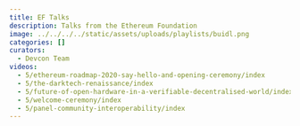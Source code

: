 ```yaml
---
title: EF Talks
description: Talks from the Ethereum Foundation
image: ../../../../static/assets/uploads/playlists/buidl.png
categories: []
curators:
  - Devcon Team
videos:
  - 5/ethereum-roadmap-2020-say-hello-and-opening-ceremony/index
  - 5/the-darktech-renaissance/index
  - 5/future-of-open-hardware-in-a-verifiable-decentralised-world/index
  - 5/welcome-ceremony/index
  - 5/panel-community-interoperability/index
---
```

